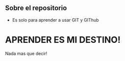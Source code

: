 ## Sobre el repositorio

- Es solo para aprender a usar GIT y GIThub

# APRENDER ES MI DESTINO!

Nada mas que decir!